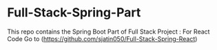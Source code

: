 # Full-Stack-Spring-Part
This repo contains the Spring Boot Part of Full Stack Project : For React Code Go to (https://github.com/sjatin050/Full-Stack-Spring-React)
